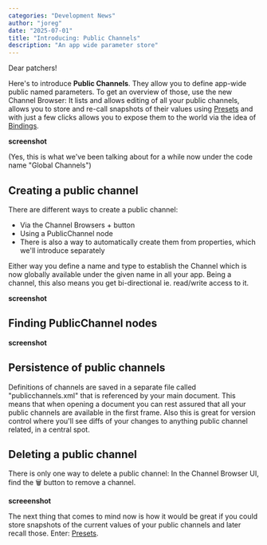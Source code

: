 ```yaml
---
categories: "Development News"
author: "joreg"
date: "2025-07-01"
title: "Introducing: Public Channels"
description: "An app wide parameter store"
---
```


Dear patchers!

Here's to introduce **Public Channels**. They allow you to define app-wide public named parameters. To get an overview of those, use the new Channel Browser: It lists and allows editing of all your public channels, allows you to store and re-call snapshots of their values using [Presets](../Introducing-Presets/index.md) and with just a few clicks allows you to expose them to the world via the idea of [Bindings](../Introducing-Bindings/index.md).  

**screenshot**

(Yes, this is what we've been talking about for a while now under the code name "Global Channels")

## Creating a public channel

There are different ways to create a public channel:
- Via the Channel Browsers + button
- Using a PublicChannel node
- There is also a way to automatically create them from properties, which we'll introduce separately

Either way you define a name and type to establish the Channel which is now globally available under the given name in all your app. Being a channel, this also means you get bi-directional ie. read/write access to it.

**screenshot**

## Finding PublicChannel nodes
**screenshot**

## Persistence of public channels

Definitions of channels are saved in a separate file called "publicchannels.xml" that is referenced by your main document. This means that when opening a document you can rest assured that all your public channels are available in the first frame. Also this is great for version control where you'll see diffs of your changes to anything public channel related, in a central spot.

## Deleting a public channel

There is only one way to delete a public channel: In the Channel Browser UI, find the 🗑 button to remove a channel.

**screeenshot**

The next thing that comes to mind now is how it would be great if you could store snapshots of the current values of your public channels and later recall those. Enter: [Presets](../Introducing-Presets/index.md). 